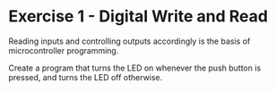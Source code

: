 # Exercise 1 - Digital Write and Read

Reading inputs and controlling outputs accordingly is the basis of microcontroller programming.

Create a program that turns the LED on whenever the push button is pressed, and turns the LED off otherwise.